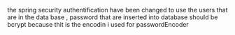 the spring security authentification have been changed to use the users that are in the data base , password that are inserted into database should be bcrypt because thit is the encodin i used for passwordEncoder
